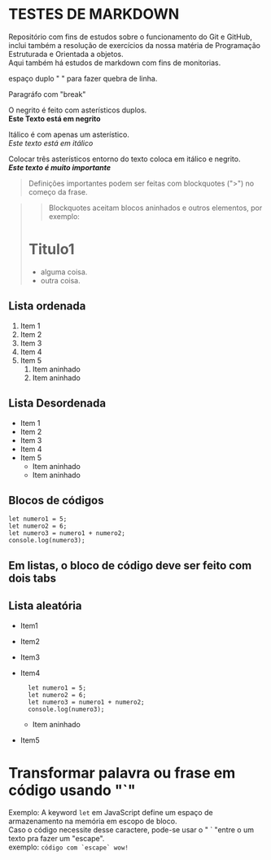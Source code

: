 # TESTES DE MARKDOWN  
  
Repositório com fins de estudos sobre o funcionamento do Git e GitHub, inclui também a resolução de exercícios da nossa matéria de Programação Estruturada e Orientada a objetos.  
Aqui também há estudos de markdown com fins de monitorias.    
  
espaço duplo "  " para fazer quebra de linha.  
  
Paragráfo com "break"  
  
O negrito é feito com asterísticos duplos.  
**Este Texto está em negrito**  
  
Itálico é com apenas um asterístico.  
*Este texto está em itálico*  
  
Colocar três asterísticos entorno do texto coloca em itálico e negrito.  
***Este texto é muito importante***  
  
> Definições importantes podem ser feitas com blockquotes ("\>") no começo da frase.  
  
>> Blockquotes aceitam blocos aninhados e outros elementos, por exemplo:
> # Titulo1  
> - alguma coisa.  
> - outra coisa.  
>   
  
## Lista ordenada  
  
1. Item 1  
2. Item 2  
3. Item 3  
4. Item 4  
5. Item 5  
    1. Item aninhado  
    2. Item aninhado  
  
## Lista Desordenada  
  
- Item 1  
- Item 2  
- Item 3  
- Item 4  
- Item 5  
    - Item aninhado
    - Item aninhado  
  
## Blocos de códigos  
  
    let numero1 = 5;
    let numero2 = 6;
    let numero3 = numero1 + numero2;
    console.log(numero3);
  
## Em listas, o bloco de código deve ser feito com dois tabs  
  
## Lista aleatória  
- Item1  
- Item2  
- Item3  
- Item4  
  
        let numero1 = 5;  
        let numero2 = 6;  
        let numero3 = numero1 + numero2;  
        console.log(numero3);  
    - Item aninhado  
- Item5  
  
# Transformar palavra ou frase em código usando "`"  
  
Exemplo: A keyword `let` em JavaScript define um espaço de armazenamento na memória em escopo de bloco.  
Caso o código necessite desse caractere, pode-se usar o " \` "entre o um texto pra fazer um "escape".  
exemplo: ``código com `escape` wow!``  
  
